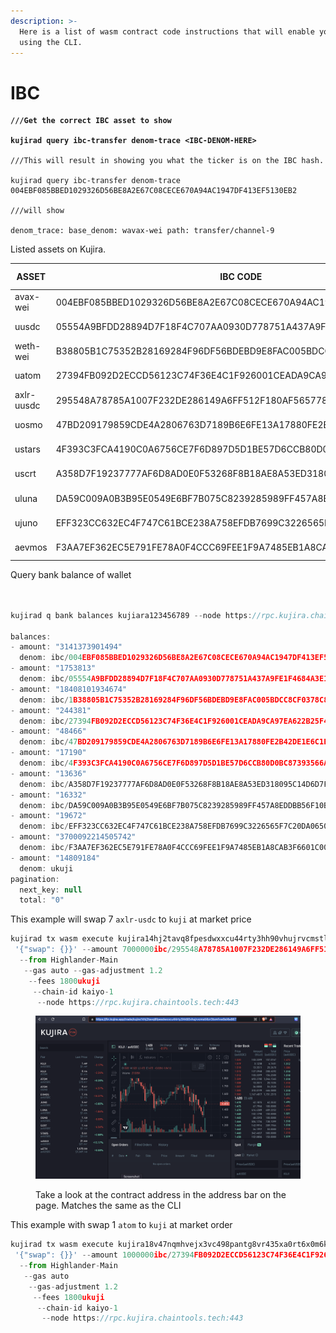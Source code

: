 ```yaml
---
description: >-
  Here is a list of wasm contract code instructions that will enable you to swap
  using the CLI.
---
```


# IBC



<pre class="language-javascript"><code class="lang-javascript"><strong>///Get the correct IBC asset to show
</strong><strong>
</strong><strong>kujirad query ibc-transfer denom-trace &#x3C;IBC-DENOM-HERE> 
</strong>
///This will result in showing you what the ticker is on the IBC hash. 

kujirad query ibc-transfer denom-trace 004EBF085BBED1029326D56BE8A2E67C08CECE670A94AC1947DF413EF5130EB2 

///will show 

denom_trace: base_denom: wavax-wei path: transfer/channel-9</code></pre>



Listed assets on Kujira.&#x20;

| ASSET      | IBC CODE                                                         | IBC-CHANNEL   |
| ---------- | ---------------------------------------------------------------- | ------------- |
| avax-wei   | 004EBF085BBED1029326D56BE8A2E67C08CECE670A94AC1947DF413EF5130EB2 | channel-9     |
| uusdc      | 05554A9BFDD28894D7F18F4C707AA0930D778751A437A9FE1F4684A3E1199728 | channel-3/208 |
| weth-wei   | B38805B1C75352B28169284F96DF56BDEBD9E8FAC005BDCC8CF0378C82AA8E7  | channel-9     |
| uatom      | 27394FB092D2ECCD56123C74F36E4C1F926001CEADA9CA97EA622B25F41E5EB2 | channel-0     |
| axlr-uusdc | 295548A78785A1007F232DE286149A6FF512F180AF5657780FC89C009E2C348F | channel-9     |
| uosmo      | 47BD209179859CDE4A2806763D7189B6E6FE13A17880FE2B42DE1E6C1E329E23 | channel-3     |
| ustars     | 4F393C3FCA4190C0A6756CE7F6D897D5D1BE57D6CCB80D0BC87393566A7B6602 | channel-7     |
| uscrt      | A358D7F19237777AF6D8AD0E0F53268F8B18AE8A53ED318095C14D6D7F3B2DB5 | channel-10    |
| uluna      | DA59C009A0B3B95E0549E6BF7B075C8239285989FF457A8EDDBB56F10B2A6986 | channel-5     |
| ujuno      | EFF323CC632EC4F747C61BCE238A758EFDB7699C3226565F7C20DA06509D59A5 | channel-1     |
| aevmos     | F3AA7EF362EC5E791FE78A0F4CCC69FEE1F9A7485EB1A8CAB3F6601C00522F10 | channel-23    |

Query  bank balance of  wallet

```javascript


kujirad q bank balances kujiara123456789 --node https://rpc.kujira.chaintools.tech:443

balances:
- amount: "3141373901494"
  denom: ibc/004EBF085BBED1029326D56BE8A2E67C08CECE670A94AC1947DF413EF5130EB2
- amount: "1753813"
  denom: ibc/05554A9BFDD28894D7F18F4C707AA0930D778751A437A9FE1F4684A3E1199728
- amount: "18408101934674"
  denom: ibc/1B38805B1C75352B28169284F96DF56BDEBD9E8FAC005BDCC8CF0378C82AA8E7
- amount: "244381"
  denom: ibc/27394FB092D2ECCD56123C74F36E4C1F926001CEADA9CA97EA622B25F41E5EB2
- amount: "48466"
  denom: ibc/47BD209179859CDE4A2806763D7189B6E6FE13A17880FE2B42DE1E6C1E329E23
- amount: "17190"
  denom: ibc/4F393C3FCA4190C0A6756CE7F6D897D5D1BE57D6CCB80D0BC87393566A7B6602
- amount: "13636"
  denom: ibc/A358D7F19237777AF6D8AD0E0F53268F8B18AE8A53ED318095C14D6D7F3B2DB5
- amount: "16332"
  denom: ibc/DA59C009A0B3B95E0549E6BF7B075C8239285989FF457A8EDDBB56F10B2A6986
- amount: "19672"
  denom: ibc/EFF323CC632EC4F747C61BCE238A758EFDB7699C3226565F7C20DA06509D59A5
- amount: "3700092214505742"
  denom: ibc/F3AA7EF362EC5E791FE78A0F4CCC69FEE1F9A7485EB1A8CAB3F6601C00522F10
- amount: "14809184"
  denom: ukuji
pagination:
  next_key: null
  total: "0"

```

This example will swap 7 `axlr-usdc` to `kuji` at market price &#x20;

```javascript
kujirad tx wasm execute kujira14hj2tavq8fpesdwxxcu44rty3hh90vhujrvcmstl4zr3txmfvw9sl4e867 
 '{"swap": {}}' --amount 7000000ibc/295548A78785A1007F232DE286149A6FF512F180AF5657780FC89C009E2C348F 
  --from Highlander-Main 
   --gas auto --gas-adjustment 1.2 
    --fees 1800ukuji 
     --chain-id kaiyo-1  
      --node https://rpc.kujira.chaintools.tech:443
```

<figure><img src="../../../.gitbook/assets/Screenshot 2022-08-22 at 18.35.48.png" alt=""><figcaption><p>Take a look at the contract address in the address bar on the page. Matches the same as the CLI </p></figcaption></figure>

This example with swap 1 `atom` to `kuji` at market order

```javascript
kujirad tx wasm execute kujira18v47nqmhvejx3vc498pantg8vr435xa0rt6x0m6kzhp6yuqmcp8s4x8j2c  
 '{"swap": {}}' --amount 1000000ibc/27394FB092D2ECCD56123C74F36E4C1F926001CEADA9CA97EA622B25F41E5EB2  
  --from Highlander-Main 
   --gas auto 
    --gas-adjustment 1.2 
     --fees 1800ukuji 
      --chain-id kaiyo-1  
       --node https://rpc.kujira.chaintools.tech:443
```

